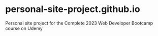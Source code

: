 # personal-site-project.github.io
Personal site project for the Complete 2023 Web Developer Bootcamp course on Udemy
